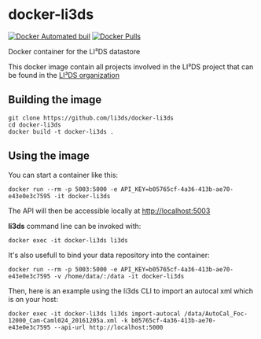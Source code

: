# docker-li3ds

[![Docker Automated buil](https://img.shields.io/docker/automated/li3ds/li3ds.svg)]()
[![Docker Pulls](https://img.shields.io/docker/pulls/li3ds/li3ds.svg)]()

Docker container for the LI³DS datastore

This docker image contain all projects involved in the LI³DS project that can be found in the [LI³DS organization](https://github.com/LI3DS/)


## Building the image

    git clone https://github.com/li3ds/docker-li3ds
    cd docker-li3ds
    docker build -t docker-li3ds .

## Using the image


You can start a container like this:

    docker run --rm -p 5003:5000 -e API_KEY=b05765cf-4a36-413b-ae70-e43e0e3c7595 -it docker-li3ds

The API will then be accessible locally at [http://localhost:5003](http://localhost:5003)

**li3ds** command line can be invoked with:

    docker exec -it docker-li3ds li3ds

It's also usefull to bind your data repository into the container: 

    docker run --rm -p 5003:5000 -e API_KEY=b05765cf-4a36-413b-ae70-e43e0e3c7595 -v /home/data/:/data -it docker-li3ds

Then, here is an example using the li3ds CLI to import an autocal xml which is on your host: 

    docker exec -it docker-li3ds li3ds import-autocal /data/AutoCal_Foc-12000_Cam-Caml024_20161205a.xml -k b05765cf-4a36-413b-ae70-e43e0e3c7595 --api-url http://localhost:5000


